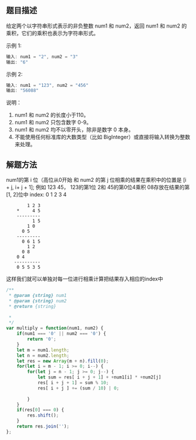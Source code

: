## 题目描述
给定两个以字符串形式表示的非负整数 num1 和 num2，返回 num1 和 num2 的乘积，它们的乘积也表示为字符串形式。

示例 1:
```js
输入: num1 = "2", num2 = "3"
输出: "6"
```
示例 2:
```js
输入: num1 = "123", num2 = "456"
输出: "56088"
```
说明：

1. num1 和 num2 的长度小于110。
2. num1 和 num2 只包含数字 0-9。
3. num1 和 num2 均不以零开头，除非是数字 0 本身。
4. 不能使用任何标准库的大数类型（比如 BigInteger）或直接将输入转换为整数来处理。

## 解题方法

 num1的第 i 位（高位从0开始 和 num2 的第 j 位相乘的结果在乘积中的位置是 [i + j, i+ j + 1];
 例如 123 45， 123的第1位 2和 45的第0位4乘积 08存放在结果的第 [1, 2]位中
 index: 0 1 2 3 4
 
            1 2 3
        *     4 5
        ---------
              1 5
            1 0
          0 5
        ---------
          0 6 1 5
            1 2
          0 8
        0 4
       ----------
        0 5 5 3 5
这样我们就可以单独对每一位进行相乘计算把结果存入相应的index中
```js
/**
 * @param {string} num1
 * @param {string} num2
 * @return {string}
 
 * 
 */
var multiply = function(num1, num2) {
    if(num1 === '0' || num2 === '0') {
        return '0';
    }
    let m = num1.length;
    let n = num2.length;
    let res = new Array(m + n).fill(0);
    for(let i = m - 1; i >= 0; i--) {
        for(let j = n - 1; j >= 0; j--) {
            let sum = res[ i + j + 1] + +num1[i] * +num2[j]
            res[ i + j + 1] = sum % 10;
            res[ i + j ] += (sum / 10) | 0;
            
        }
    }
    if(res[0] === 0) {
        res.shift();
    }
    return res.join('');
};
```